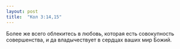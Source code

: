 ```yaml
---
layout: post
title:  "Кол 3:14,15"
---
```


Более же всего облекитесь в любовь, которая есть совокупность совершенства, и да владычествует в сердцах ваших мир Божий.

